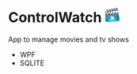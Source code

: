 # ControlWatch <img src='./ControlWatch/ControlWatch/Resources/Buttons/add-movie.png' width='30'>

App to manage movies and tv shows

- WPF
- SQLITE
